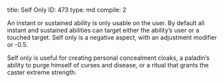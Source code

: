 title:          Self Only
ID:             473
type:           md
compile:        2


An instant or sustained ability is only usable on the user. By default all instant and sustained abilities can target either the ability’s user or a touched target. Self only is a negative aspect, with an adjustment modifier or -0.5.

Self only is useful for creating personal concealment cloaks, a paladin’s ability to purge himself of curses and disease, or a ritual that grants the caster extreme strength.